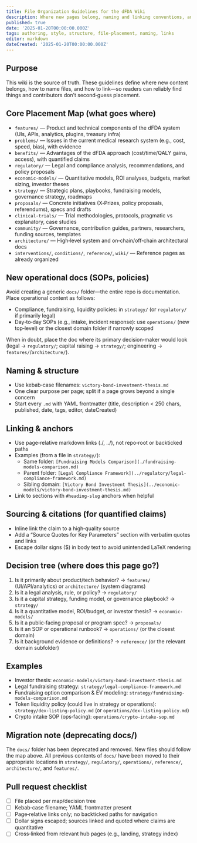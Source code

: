 ```yaml
---
title: File Organization Guidelines for the dFDA Wiki
description: Where new pages belong, naming and linking conventions, and how to keep the wiki coherent at scale.
published: true
date: '2025-01-20T00:00:00.000Z'
tags: authoring, style, structure, file-placement, naming, links
editor: markdown
dateCreated: '2025-01-20T00:00:00.000Z'
---
```


## Purpose

This wiki is the source of truth. These guidelines define where new content belongs, how to name files, and how to link—so readers can reliably find things and contributors don’t second‑guess placement.

## Core Placement Map (what goes where)

- `features/` — Product and technical components of the dFDA system (UIs, APIs, analytics, plugins, treasury infra)
- `problems/` — Issues in the current medical research system (e.g., cost, speed, bias), with evidence
- `benefits/` — Advantages of the dFDA approach (cost/time/QALY gains, access), with quantified claims
- `regulatory/` — Legal and compliance analysis, recommendations, and policy proposals
- `economic-models/` — Quantitative models, ROI analyses, budgets, market sizing, investor theses
- `strategy/` — Strategic plans, playbooks, fundraising models, governance strategy, roadmaps
- `proposals/` — Concrete initiatives (X‑Prizes, policy proposals, referendums), specs and drafts
- `clinical-trials/` — Trial methodologies, protocols, pragmatic vs explanatory, case studies
- `community/` — Governance, contribution guides, partners, researchers, funding sources, templates
- `architecture/` — High‑level system and on‑chain/off‑chain architectural docs
- `interventions/`, `conditions/`, `reference/`, `wiki/` — Reference pages as already organized

## New operational docs (SOPs, policies)

Avoid creating a generic `docs/` folder—the entire repo is documentation. Place operational content as follows:
- Compliance, fundraising, liquidity policies: in `strategy/` (or `regulatory/` if primarily legal)
- Day‑to‑day SOPs (e.g., intake, incident response): use `operations/` (new top‑level) or the closest domain folder if narrowly scoped

When in doubt, place the doc where its primary decision‑maker would look (legal → `regulatory/`; capital raising → `strategy/`; engineering → `features/`/`architecture/`).

## Naming & structure

- Use kebab‑case filenames: `victory-bond-investment-thesis.md`
- One clear purpose per page; split if a page grows beyond a single concern
- Start every `.md` with YAML frontmatter (title, description < 250 chars, published, date, tags, editor, dateCreated)

## Linking & anchors

- Use page‑relative markdown links (./, ../), not repo‑root or backticked paths
- Examples (from a file in `strategy/`):
  - Same folder: `[Fundraising Models Comparison](./fundraising-models-comparison.md)`
  - Parent folder: `[Legal Compliance Framework](../regulatory/legal-compliance-framework.md)`
  - Sibling domain: `[Victory Bond Investment Thesis](../economic-models/victory-bond-investment-thesis.md)`
- Link to sections with `#heading-slug` anchors when helpful

## Sourcing & citations (for quantified claims)

- Inline link the claim to a high‑quality source
- Add a “Source Quotes for Key Parameters” section with verbatim quotes and links
- Escape dollar signs (\$) in body text to avoid unintended LaTeX rendering

## Decision tree (where does this page go?)

1) Is it primarily about product/tech behavior? → `features/` (UI/API/analytics) or `architecture/` (system diagrams)
2) Is it a legal analysis, rule, or policy? → `regulatory/`
3) Is it a capital strategy, funding model, or governance playbook? → `strategy/`
4) Is it a quantitative model, ROI/budget, or investor thesis? → `economic-models/`
5) Is it a public‑facing proposal or program spec? → `proposals/`
6) Is it an SOP or operational runbook? → `operations/` (or the closest domain)
7) Is it background evidence or definitions? → `reference/` (or the relevant domain subfolder)

## Examples

- Investor thesis: `economic-models/victory-bond-investment-thesis.md`
- Legal fundraising strategy: `strategy/legal-compliance-framework.md`
- Fundraising option comparison & EV modeling: `strategy/fundraising-models-comparison.md`
- Token liquidity policy (could live in strategy or operations): `strategy/dex-listing-policy.md` (or `operations/dex-listing-policy.md`)
- Crypto intake SOP (ops‑facing): `operations/crypto-intake-sop.md`

## Migration note (deprecating docs/)

The `docs/` folder has been deprecated and removed. New files should follow the map above. All previous contents of `docs/` have been moved to their appropriate locations in `strategy/`, `regulatory/`, `operations/`, `reference/`, `architecture/`, and `features/`.

## Pull request checklist

- [ ] File placed per map/decision tree
- [ ] Kebab‑case filename; YAML frontmatter present
- [ ] Page‑relative links only; no backticked paths for navigation
- [ ] Dollar signs escaped; sources linked and quoted where claims are quantitative
- [ ] Cross‑linked from relevant hub pages (e.g., landing, strategy index)
